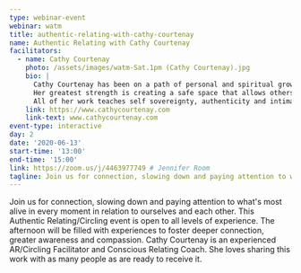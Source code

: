 ```yaml
---
type: webinar-event
webinar: watm
title: authentic-relating-with-cathy-courtenay
name: Authentic Relating with Cathy Courtenay
facilitators:
  - name: Cathy Courtenay
    photo: /assets/images/watm-Sat.1pm (Cathy Courtenay).jpg
    bio: |
      Cathy Courtenay has been on a path of personal and spiritual growth for most of her life. She brings her heart and deep listening skills to everything she does. Her range of experience with dance, somatic bodywork, Body Mind Centering, marketing, parenting, and leading the Art of Circling gives her a unique ability to cultivate authentic, meaningful relationships with her clients and meet them where they are.
      Her greatest strength is creating a safe space that allows others to be with things that feel difficult, and to stand fully in what’s real for them. Her warmth and love evoke the full expression, truth and authenticity of everyone she meets.
      All of her work teaches self sovereignty, authenticity and intimacy. She believes that these practices create space for greater compassion and love – and ultimately support us in uplifting humanity and living truly fulfilling lives.
    link: https://www.cathycourtenay.com
    link-text: www.cathycourtenay.com
event-type: interactive
day: 2
date: '2020-06-13'
start-time: '13:00'
end-time: '15:00'
link: https://zoom.us/j/4463977749 # Jennifer Room
tagline: Join us for connection, slowing down and paying attention to what's most alive in every moment in relation to ourselves and each other. This Authentic Relating/Circling event is open to all levels of experience.
---
```


Join us for connection, slowing down and paying attention to what's most alive in every moment in relation to ourselves and each other. This Authentic Relating/Circling event is open to all levels of experience. The afternoon will be filled with experiences to foster deeper connection, greater awareness and compassion. Cathy Courtenay is an experienced AR/Circling Facilitator and Conscious Relating Coach. She loves sharing this work with as many people as are ready to receive it.
